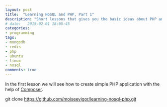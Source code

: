 ```yaml
---
layout: post
title:  "Learning NoSQL and PHP, Part 1"
description: "Short lessons that gives you the basic ideas about PHP and NoSQL databases; Practical exercises; Scalability of the application."
# date:   2015-02-01 18:05:45
categories:
- programming
tags:
- mongodb
- redis
- php
- ubuntu
- linux
- nosql
comments: true
---
```


In the first lesson we will see how to create simple PHP application with the help of [Composer](https://getcomposer.org/).

git clone https://github.com/moiseevigor/learning-nosql-php.git 